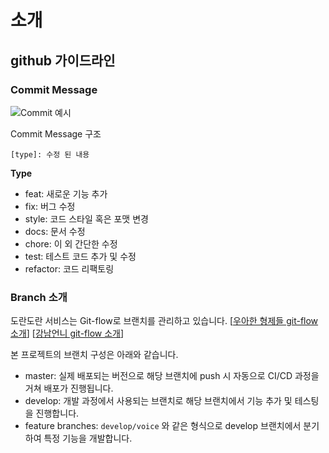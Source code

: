 # 소개

## github 가이드라인

### Commit Message

![Commit 예시](https://user-images.githubusercontent.com/45455072/128326228-97ac8d03-968f-4742-be31-a80597b611a9.png)


Commit Message 구조
```
[type]: 수정 된 내용
```

**Type**

- feat: 새로운 기능 추가
- fix: 버그 수정
- style: 코드 스타일 혹은 포맷 변경
- docs: 문서 수정
- chore: 이 외 간단한 수정
- test: 테스트 코드 추가 및 수정
- refactor: 코드 리팩토링


### Branch 소개

도란도란 서비스는 Git-flow로 브랜치를 관리하고 있습니다. [[우아한 형제들 git-flow 소개](https://techblog.woowahan.com/2553/)] [[강남언니 git-flow 소개](https://blog.gangnamunni.com/post/understanding_git_flow/)]

본 프로젝트의 브랜치 구성은 아래와 같습니다.
- master: 실제 배포되는 버전으로 해당 브랜치에 push 시 자동으로 CI/CD 과정을 거쳐 배포가 진행됩니다.
- develop: 개발 과정에서 사용되는 브랜치로 해당 브랜치에서 기능 추가 및 테스팅을 진행합니다.
- feature branches: `develop/voice` 와 같은 형식으로 develop 브랜치에서 분기하여 특정 기능을 개발합니다.
